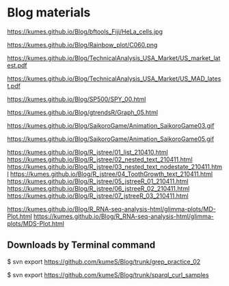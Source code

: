 # Blog materials

https://kumes.github.io/Blog/bftools_Fiji/HeLa_cells.jpg

https://kumes.github.io/Blog/Rainbow_plot/C060.png

https://kumes.github.io/Blog/TechnicalAnalysis_USA_Market/US_market_latest.pdf

https://kumes.github.io/Blog/TechnicalAnalysis_USA_Market/US_MAD_latest.pdf

https://kumes.github.io/Blog/SP500/SPY_00.html

https://kumes.github.io/Blog/gtrendsR/Graph_05.html

https://kumes.github.io/Blog/SaikoroGame/Animation_SaikoroGame03.gif

https://kumes.github.io/Blog/SaikoroGame/Animation_SaikoroGame05.gif

https://kumes.github.io/Blog/R_jstree/01_list_210410.html
https://kumes.github.io/Blog/R_jstree/02_nested_text_210411.html
https://kumes.github.io/Blog/R_jstree/03_nested_text_nodestate_210411.html
https://kumes.github.io/Blog/R_jstree/04_ToothGrowth_text_210411.html
https://kumes.github.io/Blog/R_jstree/05_jstreeR_01_210411.html
https://kumes.github.io/Blog/R_jstree/06_jstreeR_02_210411.html
https://kumes.github.io/Blog/R_jstree/07_jstreeR_03_210411.html

https://kumes.github.io/Blog/R_RNA-seq-analysis-html/glimma-plots/MD-Plot.html
https://kumes.github.io/Blog/R_RNA-seq-analysis-html/glimma-plots/MDS-Plot.html

## Downloads by Terminal command

$ svn export  https://github.com/kumeS/Blog/trunk/grep_practice_02

$ svn export  https://github.com/kumeS/Blog/trunk/sparql_curl_samples

